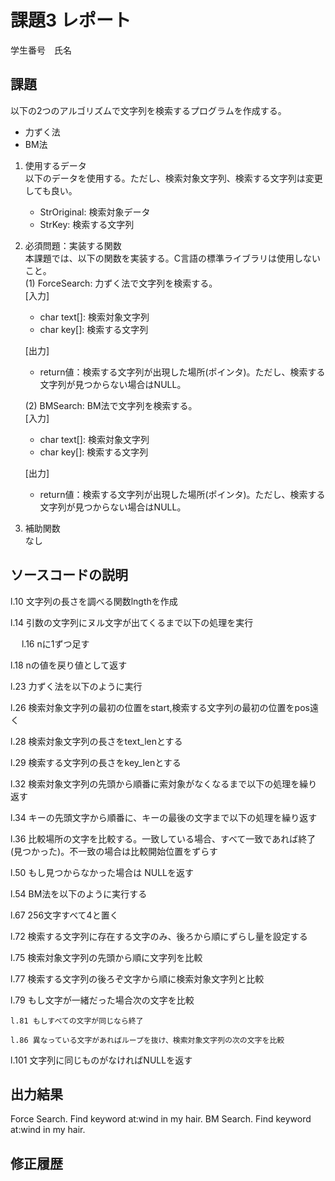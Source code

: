 # 課題3 レポート
学生番号　氏名


## 課題  

以下の2つのアルゴリズムで文字列を検索するプログラムを作成する。  
- 力ずく法
- BM法

1. 使用するデータ  
以下のデータを使用する。ただし、検索対象文字列、検索する文字列は変更しても良い。  
    - StrOriginal: 検索対象データ
    - StrKey: 検索する文字列

2. 必須問題：実装する関数  
本課題では、以下の関数を実装する。C言語の標準ライブラリは使用しないこと。  
    (1) ForceSearch: 力ずく法で文字列を検索する。  
    [入力]  
    - char text[]: 検索対象文字列  
    - char key[]: 検索する文字列  

    [出力]  
    - return値：検索する文字列が出現した場所(ポインタ)。ただし、検索する文字列が見つからない場合はNULL。  

    (2) BMSearch: BM法で文字列を検索する。  
    [入力]  
    - char text[]: 検索対象文字列  
    - char key[]: 検索する文字列  
 
    [出力]  
    - return値：検索する文字列が出現した場所(ポインタ)。ただし、検索する文字列が見つからない場合はNULL。  

3. 補助関数  
なし

## ソースコードの説明

l.10 文字列の長さを調べる関数lngthを作成

 l.14 引数の文字列にヌル文字が出てくるまで以下の処理を実行

　 l.16 nに1ずつ足す

 l.18 nの値を戻り値として返す

l.23 力ずく法を以下のように実行

 l.26 検索対象文字列の最初の位置をstart,検索する文字列の最初の位置をpos遠く

 l.28 検索対象文字列の長さをtext_lenとする

 l.29 検索する文字列の長さをkey_lenとする

 l.32 検索対象文字列の先頭から順番に索対象がなくなるまで以下の処理を繰り返す
  
  l.34 キーの先頭文字から順番に、キーの最後の文字まで以下の処理を繰り返す

   l.36  比較場所の文字を比較する。一致している場合、すべて一致であれば終了(見つかった)。不一致の場合は比較開始位置をずらす

 l.50 もし見つからなかった場合は NULLを返す

l.54 BM法を以下のように実行する

 l.67 256文字すべて4と置く

 l.72 検索する文字列に存在する文字のみ、後ろから順にずらし量を設定する

 l.75 検索対象文字列の先頭から順に文字列を比較

  l.77 検索する文字列の後ろぞ文字から順に検索対象文字列と比較

   l.79 もし文字が一緒だった場合次の文字を比較

    l.81 もしすべての文字が同じなら終了

    l.86 異なっている文字があればループを抜け、検索対象文字列の次の文字を比較

 l.101 文字列に同じものがなければNULLを返す


    
 


## 出力結果

Force Search. Find keyword at:wind in my hair.
BM Search. Find keyword at:wind in my hair.

## 修正履歴

